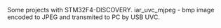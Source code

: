 Some projects with STM32F4-DISCOVERY.
iar_uvc_mjpeg - bmp image encoded to JPEG and transmited to PC by USB UVC.
